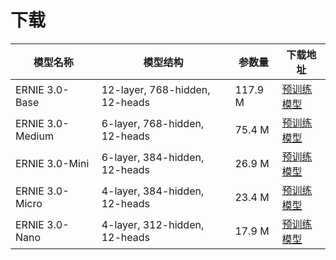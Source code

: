 # 下载

|      模型名称    |              模型结构             |  参数量  | 下载地址 |
|-----------------|---------------------------------|---------|---------|
|ERNIE 3.0-Base   | 12-layer, 768-hidden, 12-heads  |117.9 M|[预训练模型](https://bj.bcebos.com/paddlenlp/models/transformers/ernie_3.0/ernie_3.0_base_zh.pdparams)|
|ERNIE 3.0-Medium |  6-layer, 768-hidden, 12-heads  |75.4 M|[预训练模型](https://bj.bcebos.com/paddlenlp/models/transformers/ernie_3.0/ernie_3.0_base_zh.pdparams)|
|ERNIE 3.0-Mini   |  6-layer, 384-hidden, 12-heads  |26.9 M|[预训练模型](https://bj.bcebos.com/paddlenlp/models/transformers/ernie_3.0/ernie_3.0_mini_zh.pdparams)|
|ERNIE 3.0-Micro  |  4-layer, 384-hidden, 12-heads  |23.4 M|[预训练模型](https://bj.bcebos.com/paddlenlp/models/transformers/ernie_3.0/ernie_3.0_micro_zh.pdparams)|
|ERNIE 3.0-Nano   |  4-layer, 312-hidden, 12-heads  |17.9 M|[预训练模型](https://bj.bcebos.com/paddlenlp/models/transformers/ernie_3.0/ernie_3.0_nano_zh.pdparams)|
